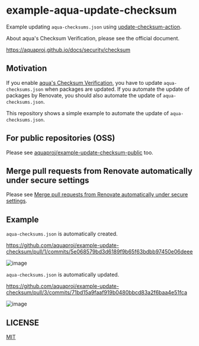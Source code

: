 # example-aqua-update-checksum

Example updating `aqua-checksums.json` using [update-checksum-action](https://github.com/aquaproj/update-checksum-action). 

About aqua's Checksum Verification, please see the official document.

https://aquaproj.github.io/docs/security/checksum

## Motivation

If you enable [aqua's Checksum Verification](https://aquaproj.github.io/docs/security/checksum),
you have to update `aqua-checksums.json` when packages are updated.
If you automate the update of packages by Renovate, you should also automate the update of `aqua-checksums.json`.

This repository shows a simple example to automate the update of `aqua-checksums.json`.

## For public repositories (OSS)

Please see [aquaproj/example-update-checksum-public](https://github.com/aquaproj/example-update-checksum-public) too.

## Merge pull requests from Renovate automatically under secure settings

Please see [Merge pull requests from Renovate automatically under secure settings](AUTOMERGE.md).

## Example

`aqua-checksums.json` is automatically created.

https://github.com/aquaproj/example-update-checksum/pull/1/commits/5e068579bd3d6189f9b65f63bdbb97450e06deee

![image](https://user-images.githubusercontent.com/13323303/193704192-b313a395-a294-43c8-b154-6f4f56b2865f.png)

`aqua-checksums.json` is automatically updated.

https://github.com/aquaproj/example-update-checksum/pull/3/commits/71bd15a9faaf919b0480bbcd83a2f6baa4e51fca

![image](https://user-images.githubusercontent.com/13323303/193705066-a26e2b08-1e05-4260-876c-3b37c8e0d1f8.png)

## LICENSE

[MIT](LICENSE)
